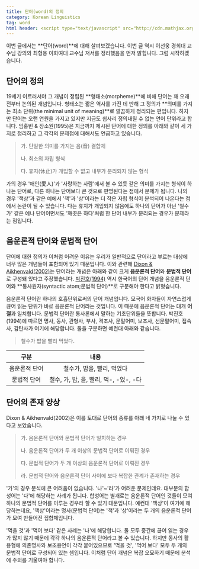 ```yaml
---
title: 단어(word)의 정의
category: Korean Linguistics
tag: word
html header: <script type="text/javascript" src="http://cdn.mathjax.org/mathjax/latest/MathJax.js?config=TeX-AMS_SVG"></script>
---
```


이번 글에서는 **단어(word)**에 대해 살펴보겠습니다. 이번 글 역시 이선웅 경희대 교수님 강의와 최형용 이화여대 교수님 저서를 정리했음을 먼저 밝힙니다. 그럼 시작하겠습니다.



## 단어의 정의

19세기 이르러서야 그 개념이 정립된 **형태소(morpheme)**에 비해 단어는 꽤 오래 전부터 논의된 개념입니다. 형태소는 짧은 역사를 가진 데 반해 그 정의가 **의미를 가지는 최소 단위(the minimal unit of meaning)**로 깔끔하게 정리되는 편입니다. 하지만 단어는 오랜 연원을 가지고 있지만 지금도 쉽사리 정의내릴 수 없는 언어 단위라고 합니다. 임홍빈 & 장소원(1995)은 지금까지 제시된 단어에 대한 정의를 아래와 같이 세 가지로 정리하고 그 각각의 문제점에 대해서도 언급하고 있습니다.

> 가. 단일한 의미를 가지는 음(音) 결합체
>
> 나. 최소의 자립 형식
>
> 다. 휴지(休止)가 개입할 수 없고 내부가 분리되지 않는 형식

가의 경우 '애인(愛人)'과 '사랑하는 사람'에서 볼 수 있듯 같은 의미를 가지는 형식이 하나는 단어로, 다른 하나는 단어보다 큰 것으로 판명된다는 점에서 문제가 됩니다. 나의 경우 '책상'과 같은 예에서 '책'과 '상'이라는 더 작은 자립 형식이 분석되어 나온다는 점에서 논란이 될 수 있습니다. 다는 휴지가 개입되지 않음에도 하나의 단어가 아닌 '철수가' 같은 예나 단어이면서도 '깨끗은 하다'처럼 한 단어 내부가 분리되는 경우가 문제라는 점입니다.



## 음운론적 단어와 문법적 단어

단어에 대한 정의가 이처럼 어려운 이유는 우리가 일반적으로 단어라고 부르는 대상에 너무 많은 개념들이 포함되어 있기 때문입니다. 이와 관련해 [Dixon & Aikhenvald(2002)](https://books.google.co.kr/books?hl=ko&lr=&id=i08dpl-NqpEC&oi=fnd&pg=PP1&dq=word:+a+cross-linguistic+typology&ots=mndixjBBO1&sig=oo-b1JgIut_qFQ7fTKMx0OOiod4)는 단어라는 개념은 아래와 같이 크게 **음운론적 단어**와 **문법적 단어**로 구성돼 있다고 주장했습니다. [박진호(1994)](http://snu-primo.hosted.exlibrisgroup.com/primo_library/libweb/action/display.do;jsessionid=34C21F62737C42FF119900F21267FE7C?tabs=viewOnlineTab&ct=display&fn=search&doc=82SNU_INST21481461470002591&indx=1&recIds=82SNU_INST21481461470002591&recIdxs=0&elementId=0&renderMode=poppedOut&displayMode=full&frbrVersion=&frbg=&&dscnt=0&scp.scps=scope%3A%2882SNU_SSPACE%29%2Cscope%3A%2882SNU_INST%29%2Cscope%3A%2882SNU_COURSE%29%2Cscope%3A%2882SNU_ROSETTA%29%2Cprimo_central_multiple_fe&tb=t&vid=82SNU&mode=Basic&srt=rank&tab=all&prefLang=ko_KR&dum=true&vl(freeText0)=%EB%B0%95%EC%A7%84%ED%98%B8%20%ED%86%B5%EC%82%AC%EC%A0%81%20%EA%B2%B0%ED%95%A9%EA%B4%80%EA%B3%84%EC%99%80%20%EB%85%BC%ED%95%AD%EA%B5%AC%EC%A1%B0&dstmp=1492745945406) 역시 한국어의 단어 개념을 음운론적 단어와 **통사원자(syntactic atom;문법적 단어)**로 구분해야 한다고 밝혔습니다.

음운론적 단어란 하나의 호흡단위로써의 단어 개념입니다. 모국어 화자들이 자연스럽게 끊어 읽는 단위가 바로 음운론적 단어라는 것입니다. 이 때문에 음운론적 단어는 대개 **어절**과 일치합니다. 문법적 단어란 통사론에서 말하는 기초단위들을 뜻합니다. 박진호(1994)에 따르면 명사, 동사, 관형사, 부사, 격조사, 문말어미, 보조사, 선문말어미, 접속사, 감탄사가 여기에 해당합니다. 둘을 구분하면 예컨대 아래와 같습니다.

> 철수가 밥을 빨리 먹었다.

|   구분    |              내용              |
| :-----: | :--------------------------: |
| 음운론적 단어 |       철수가, 밥을, 빨리, 먹었다       |
| 문법적 단어  | 철수, 가, 밥, 을, 빨리, 먹-, -었-, -다 |



## 단어의 존재 양상

Dixon & Aikhenvald(2002)은 이를 토대로 단어의 종류를 아래 네 가지로 나눌 수 있다고 보았습니다.

> 가. 음운론적 단어와 문법적 단어가 일치하는 경우
>
> 나. 음운론적 단어가 두 개 이상의 문법적 단어로 이뤄진 경우
>
> 다. 문법적 단어가 두 개 이상의 음운론적 단어로 이뤄진 경우
>
> 라. 문법적 단어와 음운론적 단어 사이에 보다 복잡한 관계가 존재하는 경우

'가'의 경우 분석에 큰 어려움이 없습니다. '나'~'라'가 어려운 문제인데요. 대부분의 합성어는 '다'에 해당하는 사례가 됩니다. 합성어는 별개로는 음운론적 단어인 것들이 모여 하나의 문법적 단어를 이루는 경우라 할 수 있기 대문입니다. 예컨대 '책상'이 여기에 해당하는데요, '책상'이라는 명사(문법적 단어)는 '책'과 '상'이라는 두 개의 음운론적 단어가 모여 만들어진 집합체입니다. 

'먹을 것'과 '먹어 보다' 같은 사례는 '나'에 해당합니다. 둘 모두 중간에 끊어 읽는 경우가 많지 않기 때문에 각각 하나의 음운론적 단어라고 볼 수 있습니다. 하지만 동사의 활용형에 의존명사와 보조용언이 각각 붙어있으므로 '먹을 것', '먹어 보다' 모두 두 개의 문법적 단어로 구성되어 있는 셈입니다. 이처럼 단어 개념은 복잡 오묘하기 때문에 분석에 주의를 기울여야 합니다.